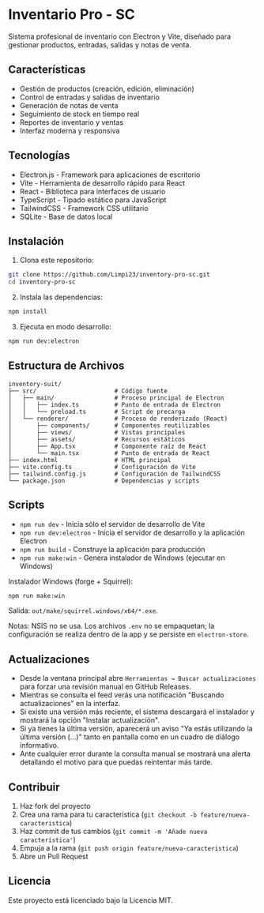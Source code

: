 # Inventario Pro - SC

Sistema profesional de inventario con Electron y Vite, diseñado para gestionar productos, entradas, salidas y notas de venta.

## Características

- Gestión de productos (creación, edición, eliminación)
- Control de entradas y salidas de inventario
- Generación de notas de venta
- Seguimiento de stock en tiempo real
- Reportes de inventario y ventas
- Interfaz moderna y responsiva

## Tecnologías

- Electron.js - Framework para aplicaciones de escritorio
- Vite - Herramienta de desarrollo rápido para React
- React - Biblioteca para interfaces de usuario
- TypeScript - Tipado estático para JavaScript
- TailwindCSS - Framework CSS utilitario
- SQLite - Base de datos local

## Instalación

1. Clona este repositorio:
```bash
git clone https://github.com/Limpi23/inventory-pro-sc.git
cd inventory-pro-sc
```

2. Instala las dependencias:
```bash
npm install
```

3. Ejecuta en modo desarrollo:
```bash
npm run dev:electron
```

## Estructura de Archivos

```
inventory-suit/
├── src/                      # Código fuente
│   ├── main/                 # Proceso principal de Electron
│   │   ├── index.ts          # Punto de entrada de Electron
│   │   └── preload.ts        # Script de precarga
│   └── renderer/             # Proceso de renderizado (React)
│       ├── components/       # Componentes reutilizables
│       ├── views/            # Vistas principales
│       ├── assets/           # Recursos estáticos
│       ├── App.tsx           # Componente raíz de React
│       └── main.tsx          # Punto de entrada de React
├── index.html                # HTML principal
├── vite.config.ts            # Configuración de Vite
├── tailwind.config.js        # Configuración de TailwindCSS
└── package.json              # Dependencias y scripts
```

## Scripts

- `npm run dev` - Inicia sólo el servidor de desarrollo de Vite
- `npm run dev:electron` - Inicia el servidor de desarrollo y la aplicación Electron
- `npm run build` - Construye la aplicación para producción
- `npm run make:win` - Genera instalador de Windows (ejecutar en Windows)

Instalador Windows (forge + Squirrel):
```bash
npm run make:win
```
Salida: `out/make/squirrel.windows/x64/*.exe`.

Notas: NSIS no se usa. Los archivos `.env` no se empaquetan; la configuración se realiza dentro de la app y se persiste en `electron-store`.

## Actualizaciones

- Desde la ventana principal abre `Herramientas → Buscar actualizaciones` para forzar una revisión manual en GitHub Releases.
- Mientras se consulta el feed verás una notificación "Buscando actualizaciones" en la interfaz.
- Si existe una versión más reciente, el sistema descargará el instalador y mostrará la opción "Instalar actualización".
- Si ya tienes la última versión, aparecerá un aviso "Ya estás utilizando la última versión (...)" tanto en pantalla como en un cuadro de diálogo informativo.
- Ante cualquier error durante la consulta manual se mostrará una alerta detallando el motivo para que puedas reintentar más tarde.

## Contribuir

1. Haz fork del proyecto
2. Crea una rama para tu característica (`git checkout -b feature/nueva-caracteristica`)
3. Haz commit de tus cambios (`git commit -m 'Añade nueva característica'`)
4. Empuja a la rama (`git push origin feature/nueva-caracteristica`)
5. Abre un Pull Request

## Licencia

Este proyecto está licenciado bajo la Licencia MIT. 